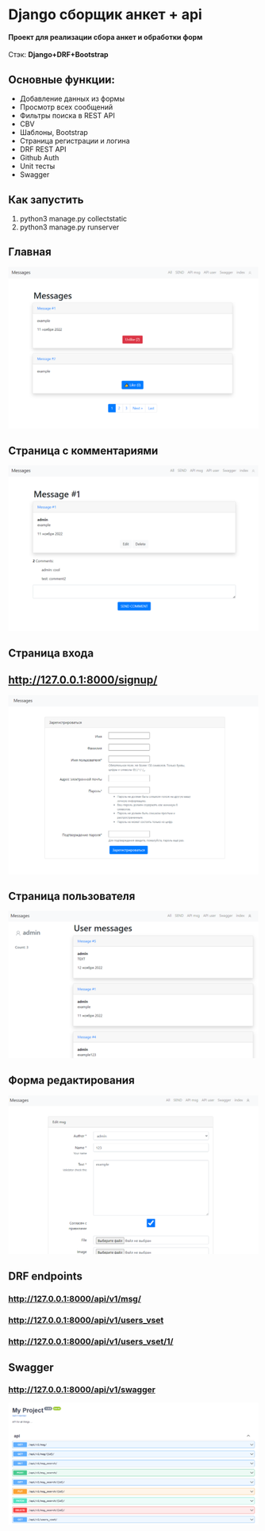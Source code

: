 #  Django сборщик анкет + api
#### Проект для реализации сбора анкет и обработки форм
Стэк:
**Django+DRF+Bootstrap**

## Основные функции:
* Добавление данных из формы
* Просмотр всех сообщений
* Фильтры поиска в REST API
* CBV
* Шаблоны, Bootstrap
* Страница регистрации и логина
* DRF REST API
* Github Auth
* Unit тесты
* Swagger

## Как запустить
1. python3 manage.py collectstatic
2. python3 manage.py runserver

## Главная
![img](FORM_MSG/IMAGES_FOR_README/index.png)

## Страница с комментариями
![img](FORM_MSG/IMAGES_FOR_README/by_id.png)

## Страница входа
## http://127.0.0.1:8000/signup/
![img](FORM_MSG/IMAGES_FOR_README/Снимок%20экрана%202022-11-21%20140935.png)

## Страница пользователя
![img](FORM_MSG/IMAGES_FOR_README/Снимок%20экрана%202022-11-14%20010653.png)

## Форма редактирования
![img](FORM_MSG/IMAGES_FOR_README/Снимок%20экрана%202022-11-14%20010721.png)

## DRF endpoints
### http://127.0.0.1:8000/api/v1/msg/
### http://127.0.0.1:8000/api/v1/users_vset
### http://127.0.0.1:8000/api/v1/users_vset/1/

## Swagger 
### http://127.0.0.1:8000/api/v1/swagger
![img](FORM_MSG/IMAGES_FOR_README/Снимок%20экрана%202022-11-14%20005110.png)
